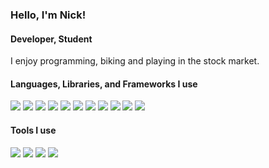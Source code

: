 ### Hello, I'm Nick!
#### Developer, Student
I enjoy programming, biking and playing in the stock market.

#### Languages, Libraries, and Frameworks I use

![](https://img.shields.io/badge/JavaScript-yellow.svg?style=flat-square)
![](https://img.shields.io/badge/React-blue.svg?style=flat-square)
![](https://img.shields.io/badge/NextJS-blue.svg?style=flat-square)
![](https://img.shields.io/badge/NodeJS-success.svg?style=flat-square)
![](https://img.shields.io/badge/DiscordJS-blue.svg?style=flat-square)
![](https://img.shields.io/badge/Express-lightgrey.svg?style=flat-square)
![](https://img.shields.io/badge/MongoDB-green.svg?style=flat-square)
![](https://img.shields.io/badge/Java-orange.svg?style=flat-square)
![](https://img.shields.io/badge/SQL-lightgrey.svg?style=flat-square)
![](https://img.shields.io/badge/Bash-gray.svg?style=flat-square)
![](https://img.shields.io/badge/Quack.js-yellow.svg?style=flat-square)

#### Tools I use

![](https://img.shields.io/badge/Linux-lightgrey.svg?style=flat-square)
![](https://img.shields.io/badge/NPM-red.svg?style=flat-square)
![](https://img.shields.io/badge/Git-orange.svg?style=flat-square)
![](https://img.shields.io/badge/Fedora-blue.svg?style=flat-square)
